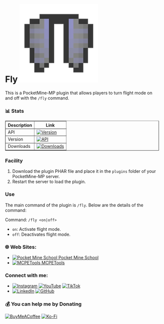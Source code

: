 # Fly ![Icon](https://github.com/t-starks/Fly/blob/386b5f6a452be39f90f0542dc7285d3d9246e384/icon.png)

This is a PocketMine-MP plugin that allows players to turn flight mode on and off with the `/fly` command.

### 📊 Stats
<table border="1">
  <tr>
    <th>Description</th>
    <th>Link</th>
  </tr>
  <tr>
    <td>API</td>
    <td><a href="https://poggit.pmmp.io/p/Fly"><img src="https://poggit.pmmp.io/shield.api/Fly" alt="Version"></a></td>
  </tr>
  <tr>
    <td>Version</td>
    <td><a href="https://poggit.pmmp.io/p/Fly"><img src="https://poggit.pmmp.io/shield.state/Fly" alt="API"></a></td>
  </tr>
  <tr>
    <td>Downloads</td>
    <td><a href="https://poggit.pmmp.io/p/Fly"><img src="https://poggit.pmmp.io/shield.dl.total/Fly" alt="Downloads"></a></td>
  </tr>
</table>

### Facility

1. Download the plugin PHAR file and place it in the `plugins` folder of your PocketMine-MP server.
2. Restart the server to load the plugin.

### Use

The main command of the plugin is `/fly`. Below are the details of the command:

Command: `/fly <on|off>`
- `on`: Activate flight mode.
- `off`: Deactivates flight mode.


### 🌐 Web Sites:
- [<img src="https://pocketmineschool.netlify.app/favicon.ico" alt="Pocket Mine School" width="40" height="40"/> Pocket Mine School](https://pocketmineschool.netlify.app/)
- [<img src="https://mcpetools.surge.sh/favicon.ico" alt="MCPETools" width="40" height="40"/> MCPETools](https://mcpetools.surge.sh/)

### Connect with me:
- [![Instagram](https://img.shields.io/badge/Instagram-E4405F?style=for-the-badge&logo=instagram&logoColor=white)](https://www.instagram.com/sr_shelby02)
[![YouTube](https://img.shields.io/badge/YouTube-FF0000?style=for-the-badge&logo=youtube&logoColor=white)](https://www.youtube.com/@t-starks)
[![TikTok](https://img.shields.io/badge/TikTok-000000?style=for-the-badge&logo=tiktok&logoColor=white)](https://www.tiktok.com/@t.starkofc)
- [![LinkedIn](https://img.shields.io/badge/LinkedIn-0A66C2?style=for-the-badge&logo=linkedin&logoColor=white)](https://linkedin.com/in/t-stark)
[![GitHub](https://img.shields.io/badge/GitHub-181717?style=for-the-badge&logo=github&logoColor=white)](https://github.com/t-starks)

### 💰 You can help me by Donating
[![BuyMeACoffee](https://img.shields.io/badge/Buy%20Me%20a%20Coffee-ffdd00?style=for-the-badge&logo=buy-me-a-coffee&logoColor=black)](https://buymeacoffee.com/t.stark)
[![Ko-Fi](https://img.shields.io/badge/Ko--fi-F16061?style=for-the-badge&logo=ko-fi&logoColor=white)](https://ko-fi.com/tstark)

